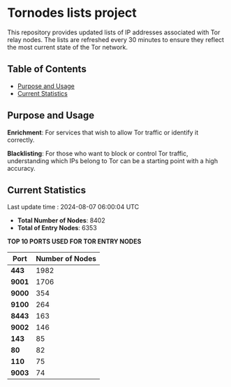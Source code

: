 # Tornodes lists project

This repository provides updated lists of IP addresses associated with Tor relay nodes. The lists are refreshed every 30 minutes to ensure they reflect the most current state of the Tor network.

## Table of Contents

- [Purpose and Usage](#purpose-and-usage)
- [Current Statistics](#current-statistics)


## Purpose and Usage

**Enrichment**: For services that wish to allow Tor traffic or identify it correctly.

**Blacklisting**: For those who want to block or control Tor traffic, understanding which IPs belong to Tor can be a starting point with a high accuracy.

## Current Statistics

Last update time : 2024-08-07 06:00:04 UTC

- **Total Number of Nodes**: 8402
- **Total of Entry Nodes**: 6353

**TOP 10 PORTS USED FOR TOR ENTRY NODES**

| **Port** | **Number of Nodes** |
|------|-----------------|
| **443**   | 1982  |
| **9001**   | 1706  |
| **9000**   | 354  |
| **9100**   | 264  |
| **8443**   | 163  |
| **9002**   | 146  |
| **143**   | 85  |
| **80**   | 82  |
| **110**   | 75  |
| **9003**   | 74  |

